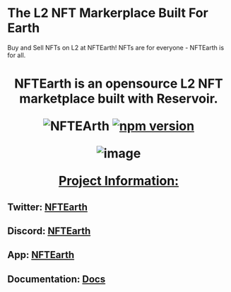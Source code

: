 # The L2 NFT Markerplace Built For Earth

Buy and Sell NFTs on L2 at NFTEarth! NFTs are for everyone - NFTEarth is for all.
 
 <h1 align="center"> 
NFTEarth is an opensource L2 NFT marketplace built with Reservoir.
 <p align="center">
 
![NFTEArth](https://user-images.githubusercontent.com/29180454/217692985-4e705c2e-0656-4354-a241-0153c3f60bfd.png)
[![npm version](https://img.shields.io/npm/v/generator-awesome-list.svg?style=flat-square)](https://www.npmjs.com/package/generator-awesome-list)

<!-- ABOUT THE PROJECT -->

![image](https://user-images.githubusercontent.com/29180454/222880577-0043c5bc-0484-49ac-b174-5e5283ed603f.png)



<p align="center"><a href="#top">Project Information:</a></p>





<p align="center">

## Twitter: [NFTEarth](https://twitter.com/NFTEarth_L2)

## Discord: [NFTEarth](https://discord.gg/nftearth)

## App: [NFTEarth](https://nftearth.exchange) 

## Documentation: [Docs](https://docs.nftearth.exchange)

</p>
